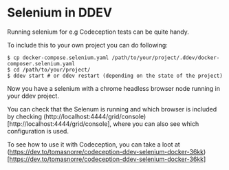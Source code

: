 # Selenium in DDEV  

Running selenium for e.g Codeception tests can be quite handy.

To include this to your own project you can do following:

```
$ cp docker-compose.selenium.yaml /path/to/your/project/.ddev/docker-composer.selenium.yaml
$ cd /path/to/your/project/
$ ddev start # or ddev restart (depending on the state of the project)
```

Now you have a selenium with a chrome headless browser node running in your ddev project.

You can check that the Selenum is running and which browser is included by checking (http://localhost:4444/grid/console)[http://localhost:4444/grid/console], where you can also see which configuration is used.

To see how to use it with Codeception, you can take a loot at (https://dev.to/tomasnorre/codeception-ddev-selenium-docker-36kk)[https://dev.to/tomasnorre/codeception-ddev-selenium-docker-36kk]
